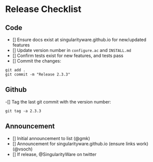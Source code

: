 # Release Checklist


## Code
- [] Ensure docs exist at singularityware.github.io for new/updated features
- [] Update version number in `configure.ac` and `INSTALL.md`
- [] Confirm tests exist for new features, and tests pass
- [] Commit the changes: 

```
git add .
git commit -m "Release 2.3.3"
```

## Github

-[] Tag the last git commit with the version number:

```
git tag -a 2.3.3
```

## Announcement
- [] Initial announcement to list (@gmk)
- [] Announcement for singularityware.github.io (ensure links work) (@vsoch)
- [] If release, @SingularityWare on twitter
